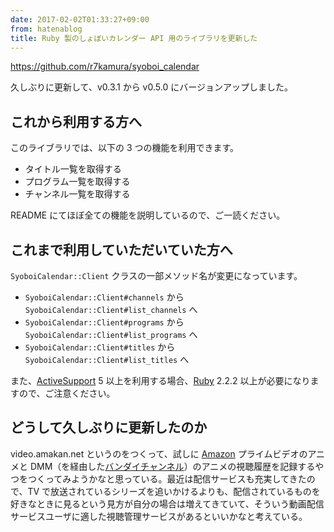 ```yaml
---
date: 2017-02-02T01:33:27+09:00
from: hatenablog
title: Ruby 製のしょぼいカレンダー API 用のライブラリを更新した
---
```


<p><a href="https://github.com/r7kamura/syoboi_calendar">https://github.com/r7kamura/syoboi_calendar</a></p>

<p>久しぶりに更新して、v0.3.1 から v0.5.0 にバージョンアップしました。</p>

<h2>これから利用する方へ</h2>

<p>このライブラリでは、以下の 3 つの機能を利用できます。</p>

<ul>
<li>タイトル一覧を取得する</li>
<li>プログラム一覧を取得する</li>
<li>チャンネル一覧を取得する</li>
</ul>


<p>README にてほぼ全ての機能を説明しているので、ご一読ください。</p>

<h2>これまで利用していただいていた方へ</h2>

<p><code>SyoboiCalendar::Client</code> クラスの一部メソッド名が変更になっています。</p>

<ul>
<li><code>SyoboiCalendar::Client#channels</code> から <code>SyoboiCalendar::Client#list_channels</code> へ</li>
<li><code>SyoboiCalendar::Client#programs</code> から <code>SyoboiCalendar::Client#list_programs</code> へ</li>
<li><code>SyoboiCalendar::Client#titles</code> から <code>SyoboiCalendar::Client#list_titles</code> へ</li>
</ul>


<p>また、<a class="keyword" href="http://d.hatena.ne.jp/keyword/ActiveSupport">ActiveSupport</a> 5 以上を利用する場合、<a class="keyword" href="http://d.hatena.ne.jp/keyword/Ruby">Ruby</a> 2.2.2 以上が必要になりますので、ご注意ください。</p>

<h2>どうして久しぶりに更新したのか</h2>

<p>video.amakan.net というのをつくって、試しに <a class="keyword" href="http://d.hatena.ne.jp/keyword/Amazon">Amazon</a> プライムビデオのアニメと DMM（を経由した<a class="keyword" href="http://d.hatena.ne.jp/keyword/%A5%D0%A5%F3%A5%C0%A5%A4%A5%C1%A5%E3%A5%F3%A5%CD%A5%EB">バンダイチャンネル</a>）のアニメの視聴履歴を記録するやつをつくってみようかなと思っている。最近は配信サービスも充実してきたので、TV で放送されているシリーズを追いかけるよりも、配信されているものを好きなときに見るという見方が自分の場合は増えてきていて、そういう動画配信サービスユーザに適した視聴管理サービスがあるといいかなと考えている。</p>

